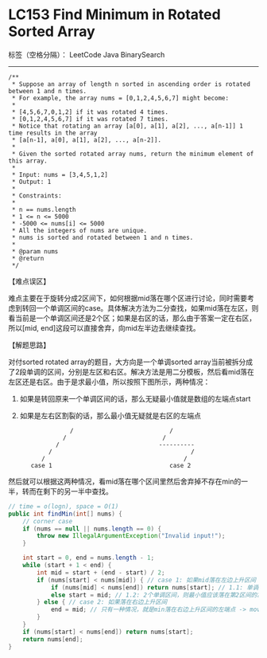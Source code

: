 # LC153 Find Minimum in Rotated Sorted Array

标签（空格分隔）： LeetCode Java BinarySearch

---

    /**
     * Suppose an array of length n sorted in ascending order is rotated between 1 and n times.
     * For example, the array nums = [0,1,2,4,5,6,7] might become:
     *
     * [4,5,6,7,0,1,2] if it was rotated 4 times.
     * [0,1,2,4,5,6,7] if it was rotated 7 times.
     * Notice that rotating an array [a[0], a[1], a[2], ..., a[n-1]] 1 time results in the array
     * [a[n-1], a[0], a[1], a[2], ..., a[n-2]].
     *
     * Given the sorted rotated array nums, return the minimum element of this array.
     *
     * Input: nums = [3,4,5,1,2]
     * Output: 1
     *
     * Constraints:
     *
     * n == nums.length
     * 1 <= n <= 5000
     * -5000 <= nums[i] <= 5000
     * All the integers of nums are unique.
     * nums is sorted and rotated between 1 and n times.
     *
     * @param nums
     * @return
     */

【难点误区】

难点主要在于旋转分成2区间下，如何根据mid落在哪个区进行讨论，同时需要考虑到转回一个单调区间的case。具体解决方法为二分查找，如果mid落在左区，则看当前是一个单调区间还是2个区；如果是右区的话，那么由于答案一定在右区，所以[mid, end]这段可以直接舍弃，向mid左半边去继续查找。


【解题思路】

对付sorted rotated array的题目，大方向是一个单调sorted array当前被拆分成了2段单调的区间，分别是左区和右区。解决方法是用二分模板，然后看mid落在左区还是右区。由于是求最小值，所以按照下图所示，两种情况：

1. 如果是转回原来一个单调区间的话，那么无疑最小值就是数组的左端点start
2. 如果是左右区割裂的话，那么最小值无疑就是右区的左端点
		
		             /                           /
		           /                           /
		         /                            ----------
		       /                                       /
		     /                                       /   
		  case 1                                 case 2

然后就可以根据这两种情况，看mid落在哪个区间里然后舍弃掉不存在min的一半，转而在剩下的另一半中查找。

```java
// time = o(logn), space = O(1)
public int findMin(int[] nums) {
    // corner case
    if (nums == null || nums.length == 0) {
        throw new IllegalArgumentException("Invalid input!");
    }

    int start = 0, end = nums.length - 1;
    while (start + 1 < end) {
        int mid = start + (end - start) / 2;
        if (nums[start] < nums[mid]) { // case 1: 如果mid落在左边上升区间
            if (nums[mid] < nums[end]) return nums[start]; // 1.1: 单调递增，则start就是最小
            else start = mid; // 1.2: 2个单调区间，则最小值应该落在第2区间的左端点 -> move start = mid
        } else { // case 2: 如果落在右边上升区间
            end = mid; // 只有一种情况，就是min落在右边上升区间的左端点 -> move end = mid
        }
    }
    if (nums[start] < nums[end]) return nums[start];
    return nums[end];
}     
```

